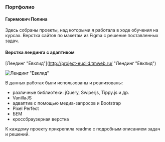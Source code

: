 ### Портфолио
#### Гаримович Полина

Здесь собраны проекты, над которыми я работала в ходе обучения на курсах. Верстка сайтов по макетам из Figma с решение поставленных задач. 

#### Верстка лендинга с адаптивом 
[Лендинг "Евклид"](http://project-euclid.tmweb.ru/ "Лендинг "Евклид")

![Лендинг "Евклид"](https://drive.google.com/file/d/1tl0rxQH7_uhEjLr1cO2Xs-DYVLJ0zDFG/view?usp=sharing "Евклид Проектные системы")

В данных работах были использованы и реализованы:  

+ различные библиотеки: jQuery, Swiperjs, Tippy.js и др.
+ VanillaJS
+ адваптив с помощью медиа-запросов и Bootstrap
+ Pixel Perfect
+ БЕМ
+ кроссбраузерная верстка


К каждому проекту прикрепила readme с подробным описанием задач и решений. 


